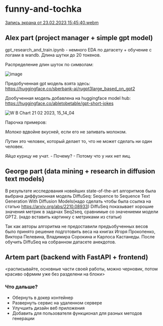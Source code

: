 # funny-and-tochka

[Запись экрана от 23.02.2023 15:45:40.webm](https://user-images.githubusercontent.com/109301202/220915322-b973e440-5d5a-42a3-95c4-f98bb5b16ea2.webm)

## Alex part (project manager + simple gpt model)

gpt_research_and_train.ipynb - немного EDA по датасету + обучение с логами в wandb. Длина шутки до 20 токенов.

Распределение длин шуток по символам:

![image](https://user-images.githubusercontent.com/109301202/220931837-6f7c9db4-95f1-4baf-acc8-1bfe5c1c4b1b.png)

Предобученная gpt модель взята здесь: https://huggingface.co/sberbank-ai/rugpt3large_based_on_gpt2

Дообученная модель добавлена на huggingface model hub: https://huggingface.co/abletobetable/gpt-short-jokes

![W B Chart 21 02 2023, 15_14_04](https://user-images.githubusercontent.com/109301202/220342377-ef65c81c-992b-4946-8783-e3f2323a0048.png)

Парочка примеров:

*Молоко* вдвойне вкусней, если его не запивать молоком.

*Путин* это человек, который делает то, что не может сделать ни один человек.

*Яйца* курицу не учат. - Почему? - Потому что у них нет яиц.

## George part (data mining + research in diffusion text models)

В результате исследования новейших state-of-the-art алгоритмов была выбрана диффузионная модель DiffuSeq: Sequence to Sequence Text Generation With Diffusion Models(надо сделать чтобы была ссылка на статью https://arxiv.org/abs/2210.08933)
DiffuSeq показывает хорошие значения метрик в задачах Seq2seq, сравнимые со значениеми модели GPT2.
(надо вставить картинку с метриками из статьи)

Так как авторы алгоритма не предоставили предъобученных весов было принято решение подготовить веса на книгах Игоря Прокопенко, Виктора Пелевина, Владимира Сорокина и Карлоса Кастанеды. После обучить DiffuSeq на собранном датасете анекдотов.

## Artem part (backend with FastAPI + frontend)

<расписывайте, основные части своей работы, можно черновик, потом красиво офрмим уже без разделени на блоки>

### Что дальше?

  * Обернуть в докер контейнер
  * Развернуть сервис на удаленном сервере
  * Улучшить дизайн веб приложения
  * Добавить для пользователя функционал для разных методов генерации
